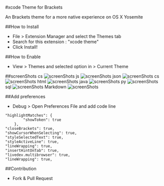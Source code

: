 #xcode Theme for Brackets

An Brackets theme for a more native experience on OS X Yosemite

##How to Install
  - File > Extension Manager and select the Themes tab
  - Search for this extension : "xcode theme"
  - Click Install!

##How to Enable
  - View > Themes and selected option in > Current Theme

##screenShots
cs
![screenShots](https://raw.githubusercontent.com/DH3ALEJANDRO/xcodeTheme-for-brackets/master/Shots/css.png)
js
![screenShots](https://raw.githubusercontent.com/DH3ALEJANDRO/xcodeTheme-for-brackets/master/Shots/js.png)
json
![screenShots](https://raw.githubusercontent.com/DH3ALEJANDRO/xcodeTheme-for-brackets/master/Shots/json.png)
cs
![screenShots](https://raw.githubusercontent.com/DH3ALEJANDRO/xcodeTheme-for-brackets/master/Shots/cs.png)
html
![screenShots](https://raw.githubusercontent.com/DH3ALEJANDRO/xcodeTheme-for-brackets/master/Shots/html.png)
java
![screenShots](https://raw.githubusercontent.com/DH3ALEJANDRO/xcodeTheme-for-brackets/master/Shots/java.png)
py
![screenShots](https://raw.githubusercontent.com/DH3ALEJANDRO/xcodeTheme-for-brackets/master/Shots/py.png)
sql
![screenShots](https://raw.githubusercontent.com/DH3ALEJANDRO/xcodeTheme-for-brackets/master/Shots/sql.png)
Markdown
![screenShots](https://raw.githubusercontent.com/DH3ALEJANDRO/xcodeTheme-for-brackets/master/Shots/Markdown.png)

##Add preferences
  - Debug > Open Preferences File and add code line
```
"highlightMatches": {
        "showToken": true
    },
"closeBrackets": true,
"showCursorWhenSelecting": true,
"styleSelectedText": true,
"styleActiveLine": true,
"lineWrapping": true,
"insertHintOnTab": true,
"livedev.multibrowser": true,
"lineWrapping": true,
```
##Contribution

 - Fork & Pull Request

